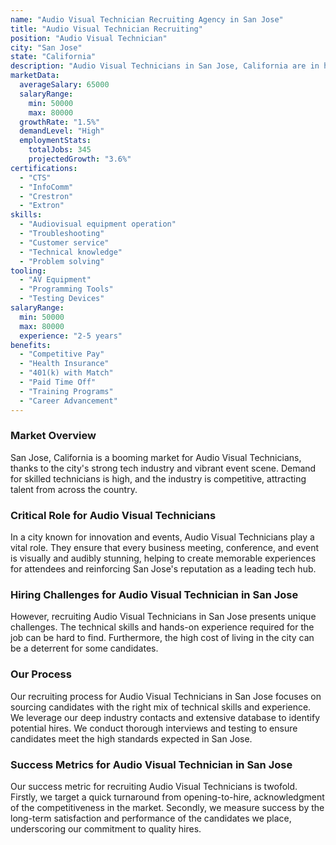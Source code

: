 ```yaml
---
name: "Audio Visual Technician Recruiting Agency in San Jose"
title: "Audio Visual Technician Recruiting"
position: "Audio Visual Technician"
city: "San Jose"
state: "California"
description: "Audio Visual Technicians in San Jose, California are in high demand, often working in industries such as tech, entertainment, and education."
marketData:
  averageSalary: 65000
  salaryRange:
    min: 50000
    max: 80000
  growthRate: "1.5%"
  demandLevel: "High"
  employmentStats:
    totalJobs: 345
    projectedGrowth: "3.6%"
certifications:
  - "CTS"
  - "InfoComm"
  - "Crestron"
  - "Extron"
skills:
  - "Audiovisual equipment operation"
  - "Troubleshooting"
  - "Customer service"
  - "Technical knowledge"
  - "Problem solving"
tooling:
  - "AV Equipment"
  - "Programming Tools"
  - "Testing Devices"
salaryRange:
  min: 50000
  max: 80000
  experience: "2-5 years"
benefits:
  - "Competitive Pay"
  - "Health Insurance"
  - "401(k) with Match"
  - "Paid Time Off"
  - "Training Programs"
  - "Career Advancement"
---
```


### Market Overview
San Jose, California is a booming market for Audio Visual Technicians, thanks to the city's strong tech industry and vibrant event scene. Demand for skilled technicians is high, and the industry is competitive, attracting talent from across the country.

### Critical Role for Audio Visual Technicians
In a city known for innovation and events, Audio Visual Technicians play a vital role. They ensure that every business meeting, conference, and event is visually and audibly stunning, helping to create memorable experiences for attendees and reinforcing San Jose's reputation as a leading tech hub.

### Hiring Challenges for Audio Visual Technician in San Jose
However, recruiting Audio Visual Technicians in San Jose presents unique challenges. The technical skills and hands-on experience required for the job can be hard to find. Furthermore, the high cost of living in the city can be a deterrent for some candidates.

### Our Process
Our recruiting process for Audio Visual Technicians in San Jose focuses on sourcing candidates with the right mix of technical skills and experience. We leverage our deep industry contacts and extensive database to identify potential hires. We conduct thorough interviews and testing to ensure candidates meet the high standards expected in San Jose.

### Success Metrics for Audio Visual Technician in San Jose
Our success metric for recruiting Audio Visual Technicians is twofold. Firstly, we target a quick turnaround from opening-to-hire, acknowledgment of the competitiveness in the market. Secondly, we measure success by the long-term satisfaction and performance of the candidates we place, underscoring our commitment to quality hires.